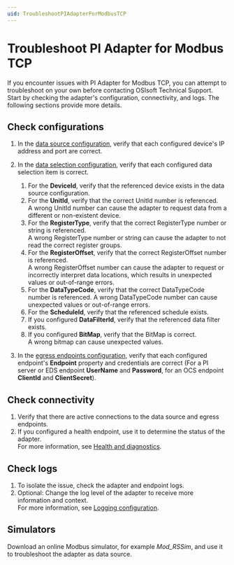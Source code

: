 ```yaml
---
uid: TroubleshootPIAdapterForModbusTCP
---
```


# Troubleshoot PI Adapter for Modbus TCP

If you encounter issues with PI Adapter for Modbus TCP, you can attempt to troubleshoot on your own before contacting OSIsoft Technical Support. Start by checking the adapter's configuration, connectivity, and logs. The following sections provide more details.

## Check configurations

1. In the [data source configuration](xref:PIAdapterForModbusTCPDataSourceConfiguration), verify that each configured device's IP address and port are correct.
2. In the [data selection configuration](xref:PIAdapterForModbusTCPDataSelectionConfiguration), verify that each configured data selection item is correct.

    1. For the **DeviceId**, verify that the referenced device exists in the data source configuration.
    2. For the **UnitId**, verify that the correct UnitId number is referenced. <br> A wrong UnitId number can cause the adapter to request data from a different or non-existent device.
    3. For the **RegisterType**, verify that the correct RegisterType number or string is referenced.<br>A wrong RegisterType number or string can cause the adapter to not read the correct register groups.
    4. For the **RegisterOffset**, verify that the correct RegisterOffset number is referenced.<br>A wrong RegisterOffset number can cause the adapter to request or incorrectly interpret data locations, which results in unexpected values or out-of-range errors.
    5. For the **DataTypeCode**, verify that the correct DataTypeCode number is referenced. A wrong DataTypeCode number can cause unexpected values or out-of-range errors.
    6. For the **ScheduleId**, verify that the referenced schedule exists.
    7. If you configured **DataFilterId**, verify that the referenced data filter exists.
    8. If you configured **BitMap**, verify that the BitMap is correct.<br>A wrong bitmap can cause unexpected values.

3. In the [egress endpoints configuration](xref:EgressEndpointsConfiguration), verify that each configured endpoint's **Endpoint** property and credentials are correct (For a PI server or EDS endpoint **UserName** and **Password**, for an OCS endpoint **ClientId** and **ClientSecret**).

## Check connectivity

1. Verify that there are active connections to the data source and egress endpoints.
2. If you configured a health endpoint, use it to determine the status of the adapter.<br>For more information, see [Health and diagnostics](xref:HealthAndDiagnostics).

## Check logs

1. To isolate the issue, check the adapter and endpoint logs.
2. Optional: Change the log level of the adapter to receive more information and context.<br>For more information, see [Logging configuration](xref:LoggingConfiguration).

## Simulators

Download an online Modbus simulator, for example *Mod_RSSim*, and use it to troubleshoot the adapter as data source.
